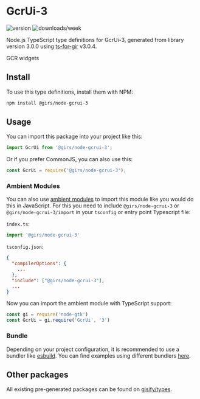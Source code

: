 
# GcrUi-3

![version](https://img.shields.io/npm/v/@girs/node-gcrui-3)
![downloads/week](https://img.shields.io/npm/dw/@girs/node-gcrui-3)


Node.js TypeScript type definitions for GcrUi-3, generated from library version 3.0.0 using [ts-for-gir](https://github.com/gjsify/ts-for-gir) v3.0.4.

GCR widgets

## Install

To use this type definitions, install them with NPM:
```bash
npm install @girs/node-gcrui-3
```

## Usage

You can import this package into your project like this:
```ts
import GcrUi from '@girs/node-gcrui-3';
```

Or if you prefer CommonJS, you can also use this:
```ts
const GcrUi = require('@girs/node-gcrui-3');
```

### Ambient Modules

You can also use [ambient modules](https://github.com/gjsify/ts-for-gir/tree/main/packages/cli#ambient-modules) to import this module like you would do this in JavaScript.
For this you need to include `@girs/node-gcrui-3` or `@girs/node-gcrui-3/import` in your `tsconfig` or entry point Typescript file:

`index.ts`:
```ts
import '@girs/node-gcrui-3'
```

`tsconfig.json`:
```json
{
  "compilerOptions": {
    ...
  },
  "include": ["@girs/node-gcrui-3"],
  ...
}
```

Now you can import the ambient module with TypeScript support: 

```ts
const gi = require('node-gtk')
const GcrUi = gi.require('GcrUi', '3')
```


### Bundle

Depending on your project configuration, it is recommended to use a bundler like [esbuild](https://esbuild.github.io/). You can find examples using different bundlers [here](https://github.com/gjsify/ts-for-gir/tree/main/examples).

## Other packages

All existing pre-generated packages can be found on [gjsify/types](https://github.com/gjsify/types).

